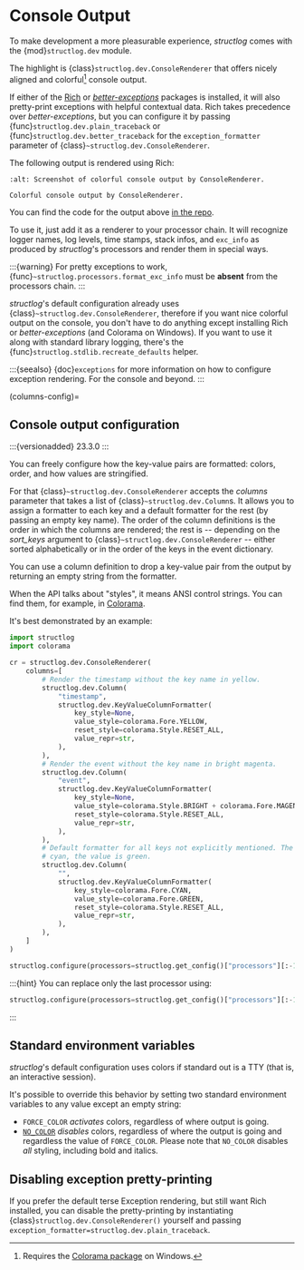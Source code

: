 # Console Output

To make development a more pleasurable experience, *structlog* comes with the {mod}`structlog.dev` module.

The highlight is {class}`structlog.dev.ConsoleRenderer` that offers nicely aligned and colorful[^win] console output.

[^win]: Requires the [Colorama package](https://pypi.org/project/colorama/) on Windows.

If either of the [Rich](https://rich.readthedocs.io/) or [*better-exceptions*](https://github.com/Qix-/better-exceptions) packages is installed, it will also pretty-print exceptions with helpful contextual data.
Rich takes precedence over *better-exceptions*, but you can configure it by passing {func}`structlog.dev.plain_traceback` or {func}`structlog.dev.better_traceback` for the `exception_formatter` parameter of {class}`~structlog.dev.ConsoleRenderer`.

The following output is rendered using Rich:

```{figure} _static/console_renderer.png
:alt: Screenshot of colorful console output by ConsoleRenderer.

Colorful console output by ConsoleRenderer.
```

You can find the code for the output above [in the repo](https://github.com/hynek/structlog/blob/main/show_off.py).

To use it, just add it as a renderer to your processor chain.
It will recognize logger names, log levels, time stamps, stack infos, and `exc_info` as produced by *structlog*'s processors and render them in special ways.

:::{warning}
For pretty exceptions to work, {func}`~structlog.processors.format_exc_info` must be **absent** from the processors chain.
:::

*structlog*'s default configuration already uses {class}`~structlog.dev.ConsoleRenderer`, therefore if you want nice colorful output on the console, you don't have to do anything except installing Rich or *better-exceptions* (and Colorama on Windows).
If you want to use it along with standard library logging, there's the {func}`structlog.stdlib.recreate_defaults` helper.

:::{seealso}
{doc}`exceptions` for more information on how to configure exception rendering.
For the console and beyond.
:::

(columns-config)=

## Console output configuration

:::{versionadded} 23.3.0
:::

You can freely configure how the key-value pairs are formatted: colors, order, and how values are stringified.

For that {class}`~structlog.dev.ConsoleRenderer` accepts the *columns* parameter that takes a list of {class}`~structlog.dev.Column`s.
It allows you to assign a formatter to each key and a default formatter for the rest (by passing an empty key name).
The order of the column definitions is the order in which the columns are rendered;
the rest is -- depending on the *sort_keys* argument to {class}`~structlog.dev.ConsoleRenderer` -- either sorted alphabetically or in the order of the keys in the event dictionary.

You can use a column definition to drop a key-value pair from the output by returning an empty string from the formatter.

When the API talks about "styles", it means ANSI control strings.
You can find them, for example, in [Colorama](https://github.com/tartley/colorama).


It's best demonstrated by an example:

```python
import structlog
import colorama

cr = structlog.dev.ConsoleRenderer(
    columns=[
        # Render the timestamp without the key name in yellow.
        structlog.dev.Column(
            "timestamp",
            structlog.dev.KeyValueColumnFormatter(
                key_style=None,
                value_style=colorama.Fore.YELLOW,
                reset_style=colorama.Style.RESET_ALL,
                value_repr=str,
            ),
        ),
        # Render the event without the key name in bright magenta.
        structlog.dev.Column(
            "event",
            structlog.dev.KeyValueColumnFormatter(
                key_style=None,
                value_style=colorama.Style.BRIGHT + colorama.Fore.MAGENTA,
                reset_style=colorama.Style.RESET_ALL,
                value_repr=str,
            ),
        ),
        # Default formatter for all keys not explicitly mentioned. The key is
        # cyan, the value is green.
        structlog.dev.Column(
            "",
            structlog.dev.KeyValueColumnFormatter(
                key_style=colorama.Fore.CYAN,
                value_style=colorama.Fore.GREEN,
                reset_style=colorama.Style.RESET_ALL,
                value_repr=str,
            ),
        ),
    ]
)

structlog.configure(processors=structlog.get_config()["processors"][:-1]+[cr])
```

:::{hint}
You can replace only the last processor using:

```python
structlog.configure(processors=structlog.get_config()["processors"][:-1]+[cr])
```
:::


## Standard environment variables

*structlog*'s default configuration uses colors if standard out is a TTY (that is, an interactive session).

It's possible to override this behavior by setting two standard environment variables to any value except an empty string:

- `FORCE_COLOR` *activates* colors, regardless of where output is going.
- [`NO_COLOR`](https://no-color.org) *disables* colors, regardless of where the output is going and regardless the value of `FORCE_COLOR`.
  Please note that `NO_COLOR` disables _all_ styling, including bold and italics.


## Disabling exception pretty-printing

If you prefer the default terse Exception rendering, but still want Rich installed, you can disable the pretty-printing by instantiating {class}`structlog.dev.ConsoleRenderer()` yourself and passing `exception_formatter=structlog.dev.plain_traceback`.
